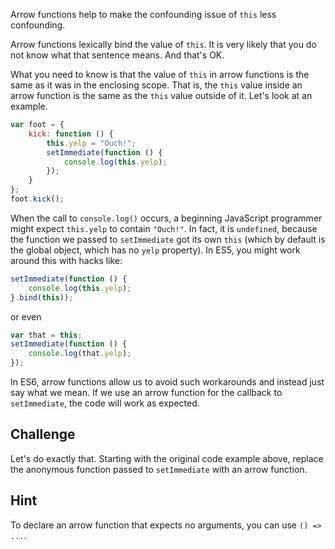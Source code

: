 Arrow functions help to make the confounding issue of `this` less confounding.

Arrow functions lexically bind the value of `this`.  It is very likely that you do not know what that sentence means. And that's OK.

What you need to know is that the value of `this` in arrow functions is the same as it was in the enclosing scope.  That is, the `this` value inside an arrow function is the same as the `this` value outside of it.  Let's look at an example.

```js
var foot = {
    kick: function () {
        this.yelp = "Ouch!";
        setImmediate(function () {
            console.log(this.yelp);
        });
    }
};
foot.kick();
```

When the call to `console.log()` occurs, a beginning JavaScript programmer might expect `this.yelp` to contain `"Ouch!"`.  In fact, it is `undefined`, because the function we passed to `setImmediate` got its own `this` (which by default is the global object, which has no `yelp` property).  In ES5, you might work around this with hacks like:

```js
setImmediate(function () {
    console.log(this.yelp);
}.bind(this));
```

or even

```js
var that = this;
setImmediate(function () {
    console.log(that.yelp);
});
```

In ES6, arrow functions allow us to avoid such workarounds and instead just say what we mean.  If we use an arrow function for the callback to `setImmediate`, the code will work as expected.

## Challenge

Let's do exactly that.  Starting with the original code example above, replace the anonymous function passed to `setImmediate` with an arrow function.

## Hint

To declare an arrow function that expects no arguments, you can use `() => ...`.
